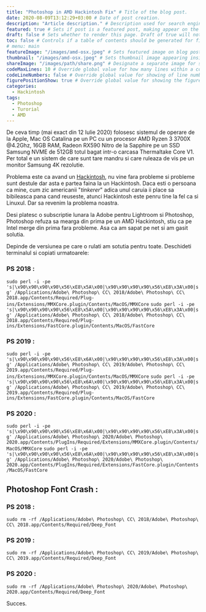 ```yaml
---
title: "Photoshop in AMD Hackintosh Fix" # Title of the blog post.
date: 2020-08-09T13:12:29+03:00 # Date of post creation.
description: "Article description." # Description used for search engine.
featured: true # Sets if post is a featured post, making appear on the home page side bar.
draft: false # Sets whether to render this page. Draft of true will not be rendered.
toc: false # Controls if a table of contents should be generated for first-level links automatically.
# menu: main
featureImage: "/images/amd-osx.jpeg" # Sets featured image on blog post.
thumbnail: "/images/amd-osx.jpeg" # Sets thumbnail image appearing inside card on homepage.
shareImage: "/images/path/share.png" # Designate a separate image for social media sharing.
codeMaxLines: 10 # Override global value for how many lines within a code block before auto-collapsing.
codeLineNumbers: false # Override global value for showing of line numbers within code block.
figurePositionShow: true # Override global value for showing the figure label.
categories:
  - Hackintosh
tags:
  - Photoshop
  - Turorial
  - AMD
---
```


De ceva timp (mai exact din 12 Iulie 2020) folosesc sistemul de operare de la Apple, Mac OS Catalina pe un PC cu un procesor AMD Ryzen 3 3700X @4.2Ghz, 16GB RAM, Radeon RX590 Nitro de la Sapphire pe un SSD Samsung NVME de 512GB totul bagat intr-o carcasa Thermaltake Core V1. Per total e un sistem de care sunt tare mandru si care ruleaza de vis pe un monitor Samsung 4K rezolutie.

Problema este ca avand un [Hackintosh](https://en.wikipedia.org/wiki/Hackintosh), nu vine fara probleme si probleme sunt destule dar asta e partea faina la un Hackintosh. Daca esti o persoana ca mine, cum zic americanii "_tinkerer_" adica unul caruia ii place sa bibileasca pana cand reuseste, atunci Hackintosh este penru tine la fel ca si Linuxul. Dar sa revenim la problema noastra.

Desi platesc o subscriptie lunara la Adobe pentru Lightroom si Photoshop, Photoshop refuza sa mearga din prima pe un AMD Hackintosh, stiu ca pe Intel merge din prima fara probleme. Asa ca am sapat pe net si am gasit solutia.

Depinde de versiunea pe care o rulati am sotutia pentru toate. Deschideti terminalul si copiati urmatoarele:

### PS 2018 :  
`sudo perl -i -pe 's|\x90\x90\x90\x90\x56\xE8\x5A\x00|\x90\x90\x90\x90\x56\xE8\x3A\x00|sg' /Applications/Adobe\ Photoshop\ CC\ 2018/Adobe\ Photoshop\ CC\ 2018.app/Contents/Required/Plug-ins/Extensions/MMXCore.plugin/Contents/MacOS/MMXCore`
`sudo perl -i -pe 's|\x90\x90\x90\x90\x56\xE8\x5A\x00|\x90\x90\x90\x90\x56\xE8\x3A\x00|sg' /Applications/Adobe\ Photoshop\ CC\ 2018/Adobe\ Photoshop\ CC\ 2018.app/Contents/Required/Plug-ins/Extensions/FastCore.plugin/Contents/MacOS/FastCore`
### PS 2019 :
`sudo perl -i -pe 's|\x90\x90\x90\x90\x56\xE8\x6A\x00|\x90\x90\x90\x90\x56\xE8\x3A\x00|sg' /Applications/Adobe\ Photoshop\ CC\ 2019/Adobe\ Photoshop\ CC\ 2019.app/Contents/Required/Plug-ins/Extensions/MMXCore.plugin/Contents/MacOS/MMXCore`
`sudo perl -i -pe 's|\x90\x90\x90\x90\x56\xE8\x6A\x00|\x90\x90\x90\x90\x56\xE8\x3A\x00|sg' /Applications/Adobe\ Photoshop\ CC\ 2019/Adobe\ Photoshop\ CC\ 2019.app/Contents/Required/Plug-ins/Extensions/FastCore.plugin/Contents/MacOS/FastCore`
### PS 2020 :
`sudo perl -i -pe 's|\x90\x90\x90\x90\x56\xE8\x6A\x00|\x90\x90\x90\x90\x56\xE8\x3A\x00|sg' /Applications/Adobe\ Photoshop\ 2020/Adobe\ Photoshop\ 2020.app/Contents/PlugIns/Required/Extensions/MMXCore.plugin/Contents/MacOS/MMXCore`
`sudo perl -i -pe 's|\x90\x90\x90\x90\x56\xE8\x6A\x00|\x90\x90\x90\x90\x56\xE8\x3A\x00|sg' /Applications/Adobe\ Photoshop\ 2020/Adobe\ Photoshop\ 2020.app/Contents/PlugIns/Required/Extensions/FastCore.plugin/Contents/MacOS/FastCore`
## Photoshop Font Crash :
### PS 2018 :
`sudo rm -rf /Applications/Adobe\ Photoshop\ CC\ 2018/Adobe\ Photoshop\ CC\ 2018.app/Contents/Required/Deep_Font`
### PS 2019 :
`sudo rm -rf /Applications/Adobe\ Photoshop\ CC\ 2019/Adobe\ Photoshop\ CC\ 2019.app/Contents/Required/Deep_Font`
### PS 2020 :
`sudo rm -rf /Applications/Adobe\ Photoshop\ 2020/Adobe\ Photoshop\ 2020.app/Contents/Required/Deep_Font`

Succes.
